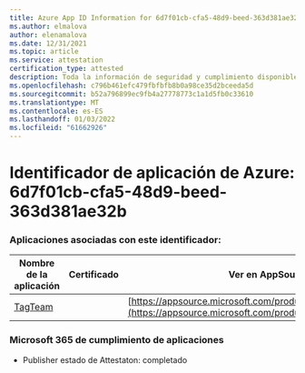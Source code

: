 ```yaml
---
title: Azure App ID Information for 6d7f01cb-cfa5-48d9-beed-363d381ae32b
ms.author: elmalova
author: elenamalova
ms.date: 12/31/2021
ms.topic: article
ms.service: attestation
certification_type: attested
description: Toda la información de seguridad y cumplimiento disponible para 6d7f01cb-cfa5-48d9-beed-363d381ae32b.
ms.openlocfilehash: c796b461efc479fbfbfb8b0a98ce35d2bceeda5d
ms.sourcegitcommit: b52a796899ec9fb4a27778773c1a1d5fb0c33610
ms.translationtype: MT
ms.contentlocale: es-ES
ms.lasthandoff: 01/03/2022
ms.locfileid: "61662926"
---
```

# <a name="azure-app-id-6d7f01cb-cfa5-48d9-beed-363d381ae32b"></a>Identificador de aplicación de Azure: 6d7f01cb-cfa5-48d9-beed-363d381ae32b


### <a name="apps-associated-with-this-id"></a>Aplicaciones asociadas con este identificador:
| **Nombre de la aplicación** | **Certificado** | **Ver en AppSource** |
|--------------|---------------|-----------------------|
| [TagTeam](https://docs.microsoft.com/microsoft-365-app-certification/forward/WA200002829) |  | [https://appsource.microsoft.com/product/office/WA200002829](https://appsource.microsoft.com/product/office/WA200002829) |

### <a name="microsoft-365-app-compliance-status"></a>Microsoft 365 de cumplimiento de aplicaciones
- Publisher estado de Attestaton: completado
